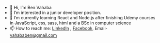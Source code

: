 - 👋 Hi, I’m Ben Vahaba
- 👀 I’m interested in a junior developer position.
- 🌱 I’m currently learning React and Node.js after finishing Udemy courses in JavaScript, css, sass, html and a BSc in computer science
- 📫 How to reach me: <a href="https://www.linkedin.com/in/ben-vahaba-b41802166/">LinkedIn</a> , <a href="https://www.facebook.com/ben.vahaba.1//">Facebook</a>, Email- vahababen@gmail.com

<!---
benvahaba/benvahaba is a ✨ special ✨ repository because its `README.md` (this file) appears on your GitHub profile.
You can click the Preview link to take a look at your changes.
--->
